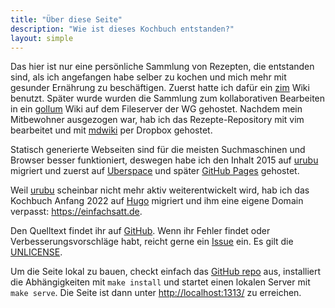 ```yaml
---
title: "Über diese Seite"
description: "Wie ist dieses Kochbuch entstanden?"
layout: simple
---
```


Das hier ist nur eine persönliche Sammlung von Rezepten, die entstanden sind, als ich angefangen habe selber zu kochen und mich mehr mit gesunder Ernährung zu beschäftigen. Zuerst hatte ich dafür ein [zim](http://zim-wiki.org/) Wiki benutzt. Später wurde wurden die Sammlung zum kollaborativen Bearbeiten in ein [gollum](https://github.com/gollum/gollum) Wiki auf dem Fileserver der WG gehostet. Nachdem mein Mitbewohner ausgezogen war, hab ich das Rezepte-Repository mit vim bearbeitet und mit [mdwiki](http://dynalon.github.io/mdwiki/#!index.md) per Dropbox gehostet.

Statisch generierte Webseiten sind für die meisten Suchmaschinen und Browser besser funktioniert, deswegen habe ich den Inhalt 2015 auf [urubu](https://github.com/jandecaluwe/urubu) migriert und zuerst auf [Uberspace](https://uberspace.de) und später [GitHub Pages](https://pages.github.com/) gehostet.

Weil [urubu](https://github.com/jandecaluwe/urubu) scheinbar nicht mehr aktiv weiterentwickelt wird, hab ich das Kochbuch Anfang 2022 auf [Hugo](https://gohugo.io/) migriert und ihm eine eigene Domain verpasst: <https://einfachsatt.de>.

Den Quelltext findet ihr auf [GitHub](https://github.com/skoenig/kochbuch). Wenn ihr Fehler findet oder Verbesserungsvorschläge habt, reicht gerne ein [Issue](https://github.com/skoenig/kochbuch/issues) ein. Es gilt die [UNLICENSE](https://unlicense.org/).

Um die Seite lokal zu bauen, checkt einfach das [GitHub repo](https://github.com/skoenig/kochbuch) aus, installiert die Abhängigkeiten mit `make install` und startet einen lokalen Server mit `make serve`. Die Seite ist dann unter <http://localhost:1313/> zu erreichen.
